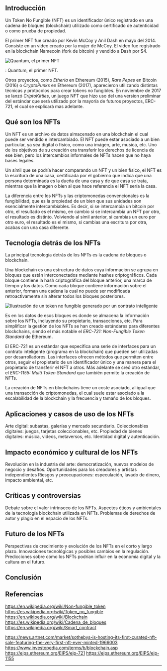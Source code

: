 ## Introducción

Un Token No Fungible (NFT) es un identificador único registrado en una cadena de bloques (blockchain) utilizado como certificado de autenticidad o como prueba de propiedad.

El primer NFT fue creado por Kevin McCoy y Anil Dash en mayo del 2014. Consiste en un video creado por la mujer de McCoy. El video fue registrado en la blockchain Namecoin (fork de bitcoin) y vendido a Dash por $4. 


![Quantum, el primer NFT](https://news.artnet.com/app/news-upload/2021/05/download.giff)

: Quantum, el primer NFT.

Otros proyectos, como *Etheria* en Ethereum (2015), *Rare Pepes* en Bitcoin (2016) o *CryptoPunks* en Ethereum (2017), aparecieron utilizando distintas técnicas y protocolos para crear tokens no fungibles. En noviembre de 2017 se lanzó *CriptoKitties*, un juego NFT que hizo uso del una version preliminar del estándar que será utilizado por la mayoría de futuros proyectos, ERC-721, el cual se explicará mas adelante.

## Qué son los NFTs

Un NFT es un archivo de datos almacenado en una blockchain el cual puede ser vendido e intercambiado. El NFT puede estar asociado a un bien particular, ya sea digital o fisico, como una imágen, arte, musica, etc. Uno de los objetivos de su creación era transferir los derechos de licencia de ese bien, pero los intercambios informales de NFTs hacen que no haya bases legales.

Un símil que se podría hacer comparando un NFT y un bien físico, el NFT es la escritura de una casa, certificada por el gobierno que indica que una persona determinada es la dueña de una casa y de que casa se trata, mientras que la imagen o bien al que hace referencia el NFT sería la casa. 

La diferencia entre los NFTs y las criptomonedas convencionales es la fungibilidad, que es la propiedad de un bien que sus unidades son esencialmente intercambiables. Es decir, si se intercambia un bitcoin por otro, el resultado es el mismo, en cambio si se intercambia un NFT por otro, el resultado es distinto. Volviendo al símil anterior, si cambias un euro por otro euro, el resultado es el mismo, si cambias una escritura por otra, acabas con una casa diferente.  

## Tecnología detrás de los NFTs

La principal tecnología detrás de los NFTs es la cadena de bloques o blockchain.

Una blockchain es una estructura de datos cuya información se agrupa en bloques que están interconectados mediante hashes criptográficos. Cada bloque contiene la hash criptográfica del bloque anterior, una marca de tiempo y los datos. Como cada bloque contiene información sobre el anterior, forman una cadena la cual no puede ser modificada retroactivamente sin alterar todos los bloques posteriores.

![Ilustración de un token no fungible generado por un contrato inteligente](https://upload.wikimedia.org/wikipedia/commons/thumb/c/c2/NFT_diagram.png/800px-NFT_diagram.pngg)

Es en los datos de esos bloques es donde se almacena la información sobre los NFTs, incluyendo su propietario, transacciones, etc. Para simplificar la gestión de los NFTs se han creado estándares para diferentes blockchains, siendo el más notable el *ERC-721: Non-Fungible Token Standard* de Ethereum.

El ERC-721 es un estándar que especifica una serie de interfaces para un contrato inteligente (programa en la blockchain) que pueden ser utilizadas por desarrolladores. Las interfaces ofrecen métodos que permiten entre otros, seguir el propietario de un identificador único y una manera para el propietario de transferir el NFT a otros. Más adelante se creó otro estándar, el *ERC-1155: Multi Token Standard* que también permite la creación de NFTs.

La creación de NFTs en blockchains tiene un coste asociado, al igual que una transacción de criptomonedas, el cual suele estar asociado a la escalabilidad de la blockchain y la frecuencia y tamaño de los bloques.

## Aplicaciones y casos de uso de los NFTs

Arte digital: subastas, galerías y mercado secundario.
Coleccionables digitales: juegos, tarjetas coleccionables, etc.
Propiedad de bienes digitales: música, videos, metaversos, etc.
Identidad digital y autenticación.

## Impacto económico y cultural de los NFTs

Revolución en la industria del arte: democratización, nuevos modelos de negocio y desafíos.
Oportunidades para los creadores y artistas independientes
Riesgos y preocupaciones: especulación, lavado de dinero, impacto ambiental, etc.

## Críticas y controversias

Debate sobre el valor intrínseco de los NFTs.
Aspectos éticos y ambientales de la tecnología blockchain utilizada en NFTs.
Problemas de derechos de autor y plagio en el espacio de los NFTs.

## Futuro de los NFTs
Perspectivas de crecimiento y evolución de los NFTs en el corto y largo plazo.
Innovaciones tecnológicas y posibles cambios en la regulación.
Predicciones sobre cómo los NFTs podrían influir en la economía digital y la cultura en el futuro.


## Conclusión

## Referencias

https://en.wikipedia.org/wiki/Non-fungible_token
https://es.wikipedia.org/wiki/Token_no_fungible
https://en.wikipedia.org/wiki/Blockchain
https://es.wikipedia.org/wiki/Cadena_de_bloques
https://en.wikipedia.org/wiki/Smart_contract



https://news.artnet.com/market/sothebys-is-hosting-its-first-curated-nft-sale-featuring-the-very-first-nft-ever-minted-1966003
https://www.investopedia.com/terms/b/blockchain.asp
https://eips.ethereum.org/EIPS/eip-721
https://eips.ethereum.org/EIPS/eip-1155


---
